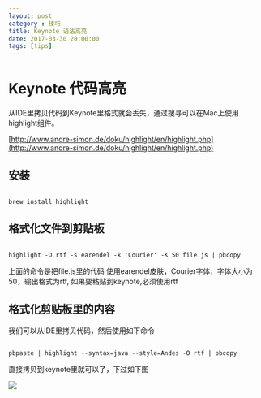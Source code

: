 ```yaml
---
layout: post
category : 技巧
title: Keynote 语法高亮
date: 2017-03-30 20:00:00
tags: [tips]
---
```


# Keynote 代码高亮

从IDE里拷贝代码到Keynote里格式就会丢失，通过搜寻可以在Mac上使用highlight组件。

[http://www.andre-simon.de/doku/highlight/en/highlight.php](http://www.andre-simon.de/doku/highlight/en/highlight.php)


## 安装

```

brew install highlight

```


## 格式化文件到剪贴板

```

highlight -O rtf -s earendel -k 'Courier' -K 50 file.js | pbcopy

```

上面的命令是把file.js里的代码 使用earendel皮肤，Courier字体，字体大小为50，输出格式为rtf, 如果要粘贴到keynote,必须使用rtf


## 格式化剪贴板里的内容

我们可以从IDE里拷贝代码，然后使用如下命令

```

pbpaste | highlight --syntax=java --style=Andes -O rtf | pbcopy

```

直接拷贝到keynote里就可以了，下过如下图

<img src="http://7xpzem.com1.z0.glb.clouddn.com/keynote-highlight.png" class="img-responsive img-rounded center-block">

